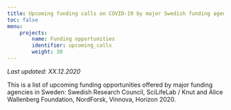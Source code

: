 ```yaml
---
title: Upcoming funding calls on COVID-19 by major Swedish funding agencies
toc: false
menu:
    projects:
        name: Funding opportunities
        identifier: upcoming_calls
        weight: 30
---
```

<i>Last updated: XX.12.2020</i>

This is a list of upcoming funding opportunities offered by major funding agencies in Sweden: Swedish Research Council, SciLifeLab / Knut and Alice Wallenberg Foundation, NordForsk, Vinnova, Horizon 2020.
